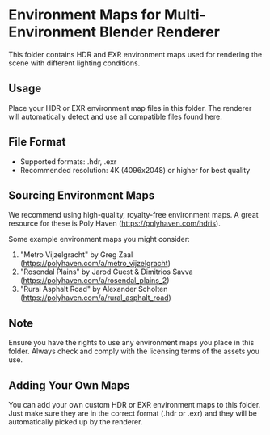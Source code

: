 # Environment Maps for Multi-Environment Blender Renderer

This folder contains HDR and EXR environment maps used for rendering the scene with different lighting conditions.

## Usage
Place your HDR or EXR environment map files in this folder. The renderer will automatically detect and use all compatible files found here.

## File Format
- Supported formats: .hdr, .exr
- Recommended resolution: 4K (4096x2048) or higher for best quality

## Sourcing Environment Maps
We recommend using high-quality, royalty-free environment maps. A great resource for these is Poly Haven (https://polyhaven.com/hdris).

Some example environment maps you might consider:
1. "Metro Vijzelgracht" by Greg Zaal (https://polyhaven.com/a/metro_vijzelgracht)
2. "Rosendal Plains" by Jarod Guest & Dimitrios Savva (https://polyhaven.com/a/rosendal_plains_2)
3. "Rural Asphalt Road" by Alexander Scholten (https://polyhaven.com/a/rural_asphalt_road)

## Note
Ensure you have the rights to use any environment maps you place in this folder. Always check and comply with the licensing terms of the assets you use.

## Adding Your Own Maps
You can add your own custom HDR or EXR environment maps to this folder. Just make sure they are in the correct format (.hdr or .exr) and they will be automatically picked up by the renderer.
